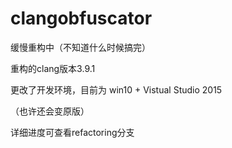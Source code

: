 clangobfuscator
===============

缓慢重构中（不知道什么时候搞完）


重构的clang版本3.9.1


更改了开发环境，目前为 win10 + Vistual Studio 2015


（也许还会变原版）


详细进度可查看refactoring分支
